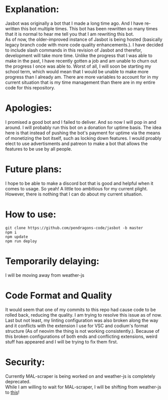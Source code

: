# Explanation:
Jasbot was originally a bot that I made a long time ago. And I have re-written this bot multiple times. This bot has been rewritten so many times that it is normal to hear me tell you that I am rewriting this bot.			
As of now, the older-improved instance of Jasbot is being hosted (basically legacy branch code with more code quality enhancements.). I have decided to include slash commands in this revision of Jasbot and therefor, development will take more time. Unlike the progress that I was able to make in the past, I have recently gotten a job and am unable to churn out the progress I once was able to. Worst of all, I will soon be starting my school term, which would mean that I would be unable to make more progress than I already am. There are more variables to account for in my current situation that is my time management than there are in my entire code for this repository.

# Apologies:
I promised a good bot and I failed to deliver. And so now I will pop in and around. I will probably run this bot on a donation for uptime basis. The idea here is that instead of pushing the bot's payment for uptime via the means of monetizing the bot itself, such as locking down features. I would proably elect to use advertisments and patreon to make a bot that allows the features to be use by all people.

# Future plans:
I hope to be able to make a discord bot that is good and helpful when it comes to usage. So yeah! A little too ambitious for my current plight. However, there is nothing that I can do about my current situation.

# How to use:
```
git clone https://github.com/pendragons-code/jasbot -b master
npm i
npm update
npm run deploy
```

# Temporarily delaying:
I will be moving away from weather-js

# Code Format and Quality
It would seem that one of my commits to this repo had cause code to be rolled back, reducing the quality. I am trying to resolve this issue as of now. Last but not least, my linting configuration was also broken along the way and it conflicts with the extension I use for VSC and codium's format structure (As of neovim the thing is not working consistently.). Because of this broken configurations of both ends and conflicting extensions, weird stuff has appeared and I will be trying to fix them first.

# Security:
Currently MAL-scraper is being worked on and weather-js is completely deprecated.       
While I am willing to wait for MAL-scraper, I will be shifting from weather-js to [this](https://rapidapi.com/weatherapi/api/weatherapi-com)!

